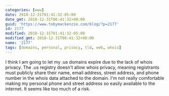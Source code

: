 ```yaml
---
categories: [www]
date: 2018-12-31T01:41:32-05:00
date_gmt: 2018-12-31T06:41:32+00:00
guid: 'https://www.tobymackenzie.com/blog/?p=2177'
id: 2177
modified: 2018-12-31T01:41:32-05:00
modified_gmt: 2018-12-31T06:41:32+00:00
name: '2177'
tags: [domains, personal, privacy, tld, web, whois]
---
```


I think I am going to let my .us domains expire due to the lack of whois privacy.<!--more-->  The .us registry doesn't allow whois privacy, meaning registrants must publicly share their name, email address, street address, and phone number in the whois data attached to the domain.  I'm not really comfortable making my personal phone and street address so easily available to the internet.  It seems like too much of a risk.
